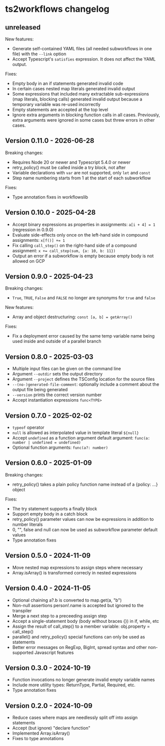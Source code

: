 # ts2workflows changelog

## unreleased

New features:

- Generate self-contained YAML files (all needed subworkflows in one file) with the `--link` option
- Accept Typescript's `satisfies` expression. It does not affect the YAML output.

Fixes:

- Empty body in an if statements generated invalid code
- In certain cases nested map literals generated invalid output
- Some expressions that included many extractable sub-expressions (map literals, blocking calls) generated invalid output because a temporary variable was re-used incorrectly
- Empty statements are accepted at the top level
- Ignore extra arguments in blocking function calls in all cases. Previously, extra arguments were ignored in some cases but threw errors in other cases.

## Version 0.11.0 - 2026-06-28

Breaking changes:

- Requires Node 20 or newer and Typescript 5.4.0 or newer
- retry_policy() must be called inside a try block, not after
- Variable declarations with `var` are not supported, only `let` and `const`
- Step name numbering starts from 1 at the start of each subworkflow

Fixes:

- Type annotation fixes in workflowslib

## Version 0.10.0 - 2025-04-28

- Accept binary expressions as properties in assignments: `a[i + 4] = 1` (regression in 0.9.0)
- Evaluate side-effects only once on the left-hand side in compound assignments: `x[f()] += 1`
- Fix calling `call_step()` on the right-hand side of a compound assignment: `x += call_step(sum, {a: 10, b: 11})`
- Output an error if a subworkflow is empty because empty body is not allowed on GCP

## Version 0.9.0 - 2025-04-23

Breaking changes:

- `True`, `TRUE`, `False` and `FALSE` no longer are synonyms for `true` and `false`

New features:

- Array and object destructuring: `const [a, b] = getArray()`

Fixes:

- Fix a deployment error caused by the same temp variable name being used inside and outside of a parallel branch

## Version 0.8.0 - 2025-03-03

- Multiple input files can be given on the command line
- Argument `--outdir` sets the output directory
- Argument `--project` defines the TSConfig location for the source files
- `--(no-)generated-file-comment`: optionally include a comment about the output file being generated
- `--version` prints the correct version number
- Accept instantiation expressions `func<TYPE>`

## Version 0.7.0 - 2025-02-02

- `typeof` operator
- `null` is allowed as interpolated value in template literal `${null}`
- Accept `undefined` as a function argument default argument: `func(a: number | undefined = undefined)`
- Optional function arguments: `func(a?: number)`

## Version 0.6.0 - 2025-01-09

Breaking changes:

- retry_policy() takes a plain policy function name instead of a {policy: ...} object

Fixes:

- The try statement supports a finally block
- Support empty body in a catch block
- retry_policy() parameter values can now be expressions in addition to number literals
- 0, "", false and null can now be used as subworkflow parameter default values
- Type annotation fixes

## Version 0.5.0 - 2024-11-09

- Move nested map expressions to assign steps where necessary
- Array.isArray() is transformed correcly in nested expressions

## Version 0.4.0 - 2024-11-05

- Optional chaining a?.b is converted to map.get(a, "b")
- Non-null assertions person!.name is accepted but ignored to the transpiler
- Merge a next step to a preceeding assign step
- Accept a single-statement body (body without braces {}) in if, while, etc
- Assign the result of call_step() to a member variable: obj.property = call_step()
- parallel() and retry_policy() special functions can only be used as statements
- Better error messages on RegExp, BigInt, spread syntax and other non-supported Javascript features

## Version 0.3.0 - 2024-10-19

- Function invocations no longer generate invalid empty variable names
- Include more utility types: ReturnType, Partial, Required, etc.
- Type annotation fixes

## Version 0.2.0 - 2024-10-09

- Reduce cases where maps are needlessly split off into assign statements
- Accept (but ignore) "declare function"
- Implemented Array.isArray()
- Fixes to type annotations
